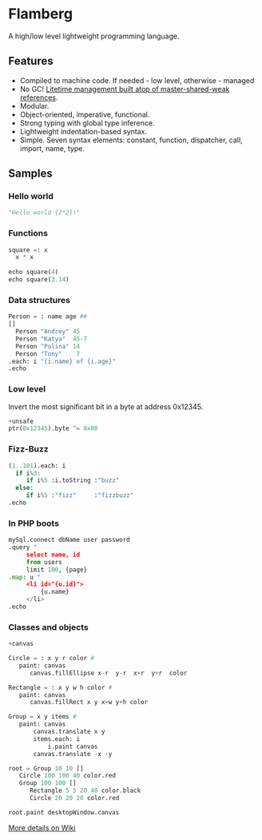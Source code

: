 # Flamberg
A high/low level lightweight programming language.

## Features
- Compiled to machine code. If needed - low level, otherwise - managed
- No GC! [Litetime management built atop of master-shared-weak references](https://github.com/karol11/ltm).
- Modular.
- Object-oriented, imperative, functional.
- Strong typing with global type inference.
- Lightweight indentation-based syntax.
- Simple. Seven syntax elements: constant, function, dispatcher, call, import, name, type.

## Samples

### Hello world
```Python
"Hello world {2*2}!"
```

### Functions
```Python
square =: x
  x * x
  
echo square(4)
echo square(3.14)
```

### Data structures
```Python
Person = : name age ##
[]
  Person "Andrey" 45
  Person "Katya"  45-7
  Person "Polina" 14
  Person "Tony"    7
.each: i "{i.name} of {i.age}"
.echo
```

### Low level
Invert the most significant bit in a byte at address 0x12345.
```Python
+unsafe
ptr(0x12345).byte ^= 0x80
```

### Fizz-Buzz
```Python
(1..101).each: i
  if i%3:
     if i%5 :i.toString :"buzz"
  else:
     if i%5 :"fizz"     :"fizzbuzz"
.echo
```

### In PHP boots
```Python
mySql.connect dbName user password
.query "
     select name, id
     from users
     limit 100, {page}
.map: u "
     <li id="{u.id}">
         {u.name}
     </li>
.echo
```

### Classes and objects
```Python
+canvas

Circle = : x y r color #
   paint: canvas
      canvas.fillEllipse x-r  y-r  x+r  y+r  color

Rectangle = : x y w h color #
   paint: canvas
      canvas.fillRect x y x+w y+h color

Group = x y items #
   paint: canvas
       canvas.translate x y
       items.each: i
           i.paint canvas
       canvas.translate -x -y

root = Group 10 10 []
   Circle 100 100 40 color.red
   Group 100 100 []
      Rectangle 5 5 20 40 color.black
      Circle 20 20 20 color.red

root.paint desktopWindow.canvas
```

[More details on Wiki](https://github.com/karol11/flamberg/wiki)

